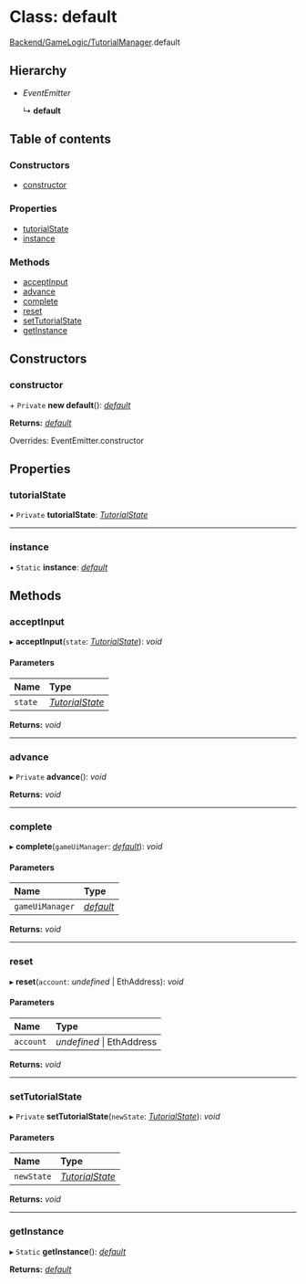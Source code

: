 # Class: default

[Backend/GameLogic/TutorialManager](../modules/backend_gamelogic_tutorialmanager.md).default

## Hierarchy

- _EventEmitter_

  ↳ **default**

## Table of contents

### Constructors

- [constructor](backend_gamelogic_tutorialmanager.default.md#constructor)

### Properties

- [tutorialState](backend_gamelogic_tutorialmanager.default.md#tutorialstate)
- [instance](backend_gamelogic_tutorialmanager.default.md#instance)

### Methods

- [acceptInput](backend_gamelogic_tutorialmanager.default.md#acceptinput)
- [advance](backend_gamelogic_tutorialmanager.default.md#advance)
- [complete](backend_gamelogic_tutorialmanager.default.md#complete)
- [reset](backend_gamelogic_tutorialmanager.default.md#reset)
- [setTutorialState](backend_gamelogic_tutorialmanager.default.md#settutorialstate)
- [getInstance](backend_gamelogic_tutorialmanager.default.md#getinstance)

## Constructors

### constructor

\+ `Private` **new default**(): [_default_](backend_gamelogic_tutorialmanager.default.md)

**Returns:** [_default_](backend_gamelogic_tutorialmanager.default.md)

Overrides: EventEmitter.constructor

## Properties

### tutorialState

• `Private` **tutorialState**: [_TutorialState_](../enums/backend_gamelogic_tutorialmanager.tutorialstate.md)

---

### instance

▪ `Static` **instance**: [_default_](backend_gamelogic_tutorialmanager.default.md)

## Methods

### acceptInput

▸ **acceptInput**(`state`: [_TutorialState_](../enums/backend_gamelogic_tutorialmanager.tutorialstate.md)): _void_

#### Parameters

| Name    | Type                                                                           |
| :------ | :----------------------------------------------------------------------------- |
| `state` | [_TutorialState_](../enums/backend_gamelogic_tutorialmanager.tutorialstate.md) |

**Returns:** _void_

---

### advance

▸ `Private` **advance**(): _void_

**Returns:** _void_

---

### complete

▸ **complete**(`gameUiManager`: [_default_](backend_gamelogic_gameuimanager.default.md)): _void_

#### Parameters

| Name            | Type                                                    |
| :-------------- | :------------------------------------------------------ |
| `gameUiManager` | [_default_](backend_gamelogic_gameuimanager.default.md) |

**Returns:** _void_

---

### reset

▸ **reset**(`account`: _undefined_ \| EthAddress): _void_

#### Parameters

| Name      | Type                      |
| :-------- | :------------------------ |
| `account` | _undefined_ \| EthAddress |

**Returns:** _void_

---

### setTutorialState

▸ `Private` **setTutorialState**(`newState`: [_TutorialState_](../enums/backend_gamelogic_tutorialmanager.tutorialstate.md)): _void_

#### Parameters

| Name       | Type                                                                           |
| :--------- | :----------------------------------------------------------------------------- |
| `newState` | [_TutorialState_](../enums/backend_gamelogic_tutorialmanager.tutorialstate.md) |

**Returns:** _void_

---

### getInstance

▸ `Static` **getInstance**(): [_default_](backend_gamelogic_tutorialmanager.default.md)

**Returns:** [_default_](backend_gamelogic_tutorialmanager.default.md)
